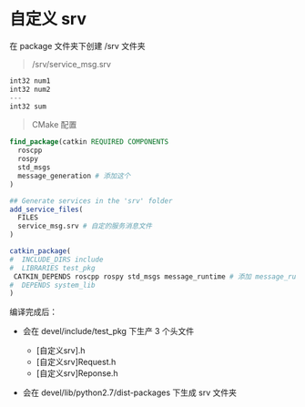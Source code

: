 &emsp;
# 自定义 srv

在 package 文件夹下创建 /srv 文件夹

>/srv/service_msg.srv
```c++
int32 num1
int32 num2
---
int32 sum
```

>CMake 配置
```cmake
find_package(catkin REQUIRED COMPONENTS
  roscpp
  rospy
  std_msgs
  message_generation # 添加这个
)

## Generate services in the 'srv' folder
add_service_files(
  FILES
  service_msg.srv # 自定的服务消息文件
)

catkin_package(
#  INCLUDE_DIRS include
#  LIBRARIES test_pkg
 CATKIN_DEPENDS roscpp rospy std_msgs message_runtime # 添加 message_runtime
#  DEPENDS system_lib
)
```

编译完成后：
- 会在 devel/include/test_pkg 下生产 3 个头文件
    - [自定义srv].h
    - [自定义srv]Request.h
    - [自定义srv]Reponse.h

- 会在 devel/lib/python2.7/dist-packages 下生成 srv 文件夹

